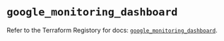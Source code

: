 # `google_monitoring_dashboard`

Refer to the Terraform Registory for docs: [`google_monitoring_dashboard`](https://registry.terraform.io/providers/hashicorp/google-beta/4.81.0/docs/resources/google_monitoring_dashboard).

